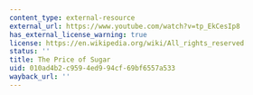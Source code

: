 ```yaml
---
content_type: external-resource
external_url: https://www.youtube.com/watch?v=tp_EkCesIp8
has_external_license_warning: true
license: https://en.wikipedia.org/wiki/All_rights_reserved
status: ''
title: The Price of Sugar
uid: 010ad4b2-c959-4ed9-94cf-69bf6557a533
wayback_url: ''
---
```

